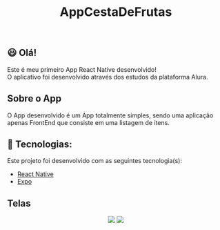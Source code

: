 <div align="center">
  <h1>AppCestaDeFrutas</h1> 
</div>
</br>

## :smiley: Olá!<br/>

Este é meu primeiro App React Native desenvolvido! </br>
O aplicativo foi desenvolvido através dos estudos da plataforma Alura.

## Sobre o App

O App desenvolvido é um App totalmente simples, sendo uma aplicação apenas FrontEnd que consiste em uma listagem de itens.

## 🚀 Tecnologias:
Este projeto foi desenvolvido com as seguintes tecnologia(s):

* [React Native](https://reactnative.dev/)
* [Expo](https://expo.dev/)

## Telas
<div align="center">
  <img src="https://user-images.githubusercontent.com/62814299/146684398-7023f3b7-0262-4b9a-adcf-4027db9aaa22.png"/>
  <img src="https://user-images.githubusercontent.com/62814299/146684396-d612309f-9ecd-45a6-8a8f-e27fa0a260d7.png"/>
</div>

